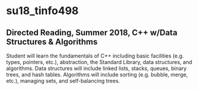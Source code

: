 # su18_tinfo498

## Directed Reading, Summer 2018, C++ w/Data Structures &amp; Algorithms


Student will learn the fundamentals of C++ including basic facilities (e.g. types, pointers, etc.), abstraction, the Standard Library, data structures, and algorithms. Data structures will include linked lists, stacks, queues, binary trees, and hash tables. Algorithms will include sorting (e.g. bubble, merge, etc.), managing sets, and self-balancing trees.